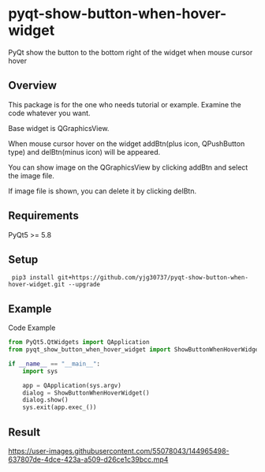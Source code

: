 # pyqt-show-button-when-hover-widget
PyQt show the button to the bottom right of the widget when mouse cursor hover

## Overview
This package is for the one who needs tutorial or example. Examine the code whatever you want.

Base widget is QGraphicsView. 

When mouse cursor hover on the widget addBtn(plus icon, QPushButton type) and delBtn(minus icon) will be appeared.

You can show image on the QGraphicsView by clicking addBtn and select the image file.

If image file is shown, you can delete it by clicking delBtn.

## Requirements
PyQt5 >= 5.8

## Setup
``` pip3 install git+https://github.com/yjg30737/pyqt-show-button-when-hover-widget.git --upgrade```

## Example
Code Example
```python
from PyQt5.QtWidgets import QApplication
from pyqt_show_button_when_hover_widget import ShowButtonWhenHoverWidget

if __name__ == "__main__":
    import sys

    app = QApplication(sys.argv)
    dialog = ShowButtonWhenHoverWidget()
    dialog.show()
    sys.exit(app.exec_())
```

## Result

https://user-images.githubusercontent.com/55078043/144965498-637807de-4dce-423a-a509-d26ce1c39bcc.mp4




